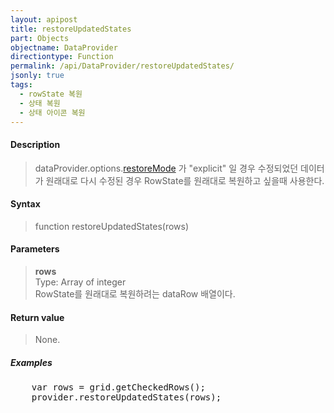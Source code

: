 ```yaml
---
layout: apipost
title: restoreUpdatedStates
part: Objects
objectname: DataProvider
directiontype: Function
permalink: /api/DataProvider/restoreUpdatedStates/
jsonly: true
tags:
  - rowState 복원
  - 상태 복원
  - 상태 아이콘 복원
---
```



#### Description

> dataProvider.options.[restoreMode](/api/types/RestoreMode/) 가 "explicit" 일 경우 수정되었던 데이터가 원래대로 다시 수정된 경우 RowState를 원래대로 복원하고 싶을때 사용한다.   

#### Syntax

> function restoreUpdatedStates(rows)

#### Parameters

> **rows**  
> Type: Array of integer  
> RowState를 원래대로 복원하려는 dataRow 배열이다.  

#### Return value

> None.

##### Examples 

<pre class="prettyprint">
    var rows = grid.getCheckedRows();
    provider.restoreUpdatedStates(rows);
</pre>

